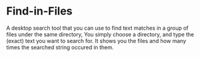 # Find-in-Files

A desktop search tool that you can use to find text matches in a group of files under the same directory, You simply choose a directory,  and type the (exact) text you want to search for. It shows you the files and how many times the searched string occured in them.
